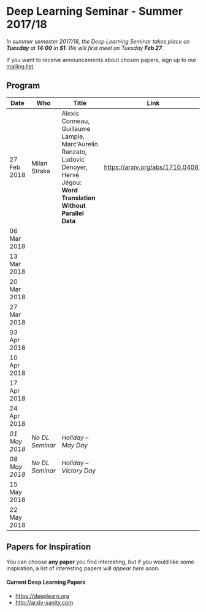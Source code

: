# Deep Learning Seminar - Summer 2017/18

*In summer semester 2017/18, the Deep Learning Seminar takes place on **Tuesday** at **14:00** in **S1**. We will first meet on Tuesday **Feb 27**.*

If you want to receive announcements about chosen papers, sign up to our
[mailing list](https://groups.google.com/forum/#!forum/ufal-rg).

## Program

| Date        | Who                | Title  | Link
| ----        | ---                | -----  | ----
| 27 Feb 2018 | Milan Straka       | Alexis Conneau, Guillaume Lample, Marc'Aurelio Ranzato, Ludovic Denoyer, Hervé Jégou: **Word Translation Without Parallel Data** | https://arxiv.org/abs/1710.04087
| 06 Mar 2018 | &nbsp;             | &nbsp; | &nbsp;
| 13 Mar 2018 | &nbsp;             | &nbsp; | &nbsp;
| 20 Mar 2018 | &nbsp;             | &nbsp; | &nbsp;
| 27 Mar 2018 | &nbsp;             | &nbsp; | &nbsp;
| 03 Apr 2018 | &nbsp;             | &nbsp; | &nbsp;
| 10 Apr 2018 | &nbsp;             | &nbsp; | &nbsp;
| 17 Apr 2018 | &nbsp;             | &nbsp; | &nbsp;
| 24 Apr 2018 | &nbsp;             | &nbsp; | &nbsp;
|*01 May 2018*|*No DL Seminar*     |*Holiday – May Day*| &nbsp;
|*08 May 2018*|*No DL Seminar*     |*Holiday – Victory Day*| &nbsp;
| 15 May 2018 | &nbsp;             | &nbsp; | &nbsp;
| 22 May 2018 | &nbsp;             | &nbsp; | &nbsp;

## Papers for Inspiration

You can choose **any paper** you find interesting, but if you would like some inspiration, a list of interesting papers will *appear here soon*.

#### Current Deep Learning Papers
- https://deeplearn.org
- http://arxiv-sanity.com

